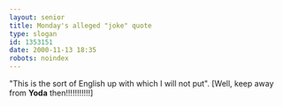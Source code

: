 ```yaml
---
layout: senior
title: Monday's alleged "joke" quote
type: slogan
id: 1353151
date: 2000-11-13 18:35
robots: noindex
---
```

"This is the sort of English up with which I will not put". [Well, keep away from <b>Yoda</b> then!!!!!!!!!!!]